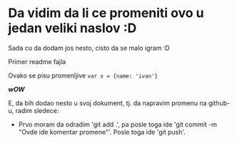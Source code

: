<h1>Da vidim da li ce promeniti ovo u jedan veliki naslov :D</h1>

Sada cu da dodam jos nesto, cisto da se malo igram :D

Primer readme fajla

Ovako se pisu promenljive
`var x = {name: 'ivan'}`

***wOW***

E, da bih dodao nesto u svoj dokument, tj. da napravim promenu na github-u, radim sledece:
- Prvo moram da odradim 'git add .', pa posle toga ide 'git commit -m "Ovde ide komentar promene"'. Posle toga ide 'git push'.
